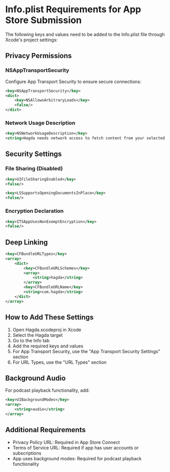 # Info.plist Requirements for App Store Submission

The following keys and values need to be added to the Info.plist file through Xcode's project settings:

## Privacy Permissions

### NSAppTransportSecurity
Configure App Transport Security to ensure secure connections:
```xml
<key>NSAppTransportSecurity</key>
<dict>
    <key>NSAllowsArbitraryLoads</key>
    <false/>
</dict>
```

### Network Usage Description
```xml
<key>NSNetworkUsageDescription</key>
<string>Hagda needs network access to fetch content from your selected sources including Reddit, Bluesky, Mastodon, news feeds, and podcasts.</string>
```

## Security Settings

### File Sharing (Disabled)
```xml
<key>UIFileSharingEnabled</key>
<false/>

<key>LSSupportsOpeningDocumentsInPlace</key>
<false/>
```

### Encryption Declaration
```xml
<key>ITSAppUsesNonExemptEncryption</key>
<false/>
```

## Deep Linking
```xml
<key>CFBundleURLTypes</key>
<array>
    <dict>
        <key>CFBundleURLSchemes</key>
        <array>
            <string>hagda</string>
        </array>
        <key>CFBundleURLName</key>
        <string>com.hagda</string>
    </dict>
</array>
```

## How to Add These Settings

1. Open Hagda.xcodeproj in Xcode
2. Select the Hagda target
3. Go to the Info tab
4. Add the required keys and values
5. For App Transport Security, use the "App Transport Security Settings" section
6. For URL Types, use the "URL Types" section

## Background Audio

For podcast playback functionality, add:
```xml
<key>UIBackgroundModes</key>
<array>
    <string>audio</string>
</array>
```

## Additional Requirements

- Privacy Policy URL: Required in App Store Connect
- Terms of Service URL: Required if app has user accounts or subscriptions
- App uses background modes: Required for podcast playback functionality